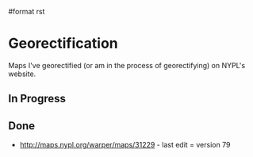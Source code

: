 \#format rst

Georectification
================

Maps I've georectified (or am in the process of georectifying) on NYPL's website.

In Progress
-----------

Done
----

-   <http://maps.nypl.org/warper/maps/31229> - last edit = version 79

